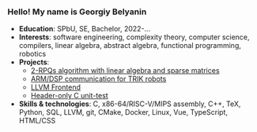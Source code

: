 ### Hello! My name is Georgiy Belyanin
- __Education__: SPbU, SE, Bachelor, 2022-...
- __Interests__: software engineering, complexity theory, computer science, compilers, linear algebra, abstract algebra, functional programming, robotics
- __Projects__:  
	- [2-RPQs algorithm with linear algebra and sparse matrices](https://github.com/georgiy-belyanin/CFPQ_PyAlgo)
	- [ARM/DSP communication for TRIK robots](https://github.com/georgiy-belyanin/trik-media-sensors)
	- [LLVM Frontend](https://github.com/georgiy-belyanin/slang)
	- [Header-only C unit-test](https://github.com/georgiy-belyanin/cut)
- __Skills & technologies__: C, x86-64/RISC-V/MIPS assembly, C++, TeX, Python, SQL, LLVM, git, CMake, Docker, Linux,  Vue, TypeScript, HTML/CSS

<!--
**georgiy-belyanin/georgiy-belyanin** is a ✨ _special_ ✨ repository because its `README.md` (this file) appears on your GitHub profile.

Here are some ideas to get you started:

- 🔭 I’m currently working on ...
- 🌱 I’m currently learning ...
- 👯 I’m looking to collaborate on ...
- 🤔 I’m looking for help with ...
- 💬 Ask me about ...
- 📫 How to reach me: ...
- 😄 Pronouns: ...
- ⚡ Fun fact: ...
-->
